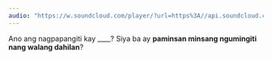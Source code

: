 ```yaml
---
audio: "https://w.soundcloud.com/player/?url=https%3A//api.soundcloud.com/tracks/1406299162%3Fsecret_token%3Ds-SnxEQH7mRVl&color=%23ff5500&auto_play=true&hide_related=false&show_comments=true&show_user=true&show_reposts=false&show_teaser=true&visual=true"
---
```


Ano ang nagpapangiti kay ____? Siya ba ay <strong>paminsan minsang ngumingiti nang walang dahilan</strong>?